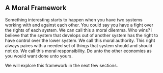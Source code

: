 
## A Moral Framework

Something interesting starts to happen when you have two systems working with and against each other. You could say you have a fight over the rights of each system. We can call this a moral dilemma. Who wins? I believe that the system that develops out of another system has the right to have control over the lower system. We call this moral authority. This right always paires with a needed set of things that system should and should not do. We call this moral responsibility. Do unto the other economies as you would want done unto yours.

We will explore this framework in the next few sections.


